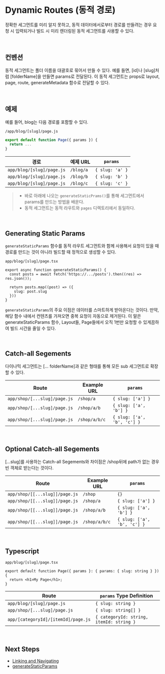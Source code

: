 # Dynamic Routes (동적 경로)

정확한 세그먼트를 미리 알지 못하고, 동적 데이터에서로부터 경로를 만들려는 경우 요청 시 입력되거나 빌드 시 미리 렌더링된 동적 세그먼트를 사용할 수 있다.

<br />

## 컨벤션

동적 세그먼트는 폴더 이름을 대괄호로 묶어서 만들 수 있다. 예를 들면, [id]나 [slug]처럼 [folderName]을 만들면 params로 전달된다. 이 동적 세그먼트는 props로 layout, page, route, generateMetadata 함수로 전달할 수 있다.

<br />

## 예제

예를 들어, blog는 다음 경로를 포함할 수 있다.

`/app/blog/[slug]/page.js`

```ts
export default function Page({ params }) {
  return ...
}
```

| 경로                      | 예제 URL  | `params`        |
| ------------------------- | --------- | --------------- |
| `app/blog/[slug]/page.js` | `/blog/a` | `{ slug: 'a' }` |
| `app/blog/[slug]/page.js` | `/blog/b` | `{ slug: 'b' }` |
| `app/blog/[slug]/page.js` | `/blog/c` | `{ slug: 'c' }` |

> - 바로 아래에 나오는 `generateStaticPrams()`를 통해 세그먼트에서 params를 만드는 방법을 배운다.
> - 동적 세그먼트는 동적 라우트와 `pages` 디렉토리에서 동일하다.

<br />

## Generating Static Params

`generateStaticParams` 함수를 동적 라우트 세그먼트와 함께 사용해서 요청이 있을 때 경로를 만드는 것이 아니라 빌드할 때 정적으로 생성할 수 있다.

`app/blog/[slug]/page.tsx`

```tsx
export async function generateStaticParams() {
  const posts = await fetch('https://.../posts').then((res) => res.json());
  
  return posts.map((post) => ({
    slug: post.slug
  }))
}
```

`generateStaticParams`의 주요 이점은 데이터를 스마트하게 받아온다는 것이다. 만약, 해당 함수 내에서 컨텐츠를 가져오면 중복 요청이 자동으로 제거된다. 이 말은 generateStaticParams 함수, Layout들, Page들에서 오직 1번만 요청할 수 있게끔하여 빌드 시간을 줄일 수 있다.

<br />

## Catch-all Segements

다이나믹 세그먼트는 [... folderName]과 같은 형태를 통해 모든 sub 세그먼트로 확장할 수 있다.

| Route                        | Example URL   | `params`                    |
| ---------------------------- | ------------- | --------------------------- |
| `app/shop/[...slug]/page.js` | `/shop/a`     | `{ slug: ['a'] }`           |
| `app/shop/[...slug]/page.js` | `/shop/a/b`   | `{ slug: ['a', 'b'] }`      |
| `app/shop/[...slug]/page.js` | `/shop/a/b/c` | `{ slug: ['a', 'b', 'c'] }` |

<br />

## Optional Catch-all Segements

[...slug]를 사용하는 Catch-all Segements와 차이점은 /shop뒤에 path가 없는 경우 빈 객체로 받는다는 것이다.

| Route                          | Example URL   | `params`                    |
| ------------------------------ | ------------- | --------------------------- |
| `app/shop/[[...slug]]/page.js` | `/shop`       | `{}`                        |
| `app/shop/[[...slug]]/page.js` | `/shop/a`     | `{ slug: ['a'] }`           |
| `app/shop/[[...slug]]/page.js` | `/shop/a/b`   | `{ slug: ['a', 'b'] }`      |
| `app/shop/[[...slug]]/page.js` | `/shop/a/b/c` | `{ slug: ['a', 'b', 'c'] }` |

<br />

## Typescript

`app/blug/[slug]/page.tsx`

```tsx
export default function Page({ params }: { params: { slug: string } }) {
  return <h1>My Page</h1>;
}
```

| Route                               | `params` Type Definition                 |
| ----------------------------------- | ---------------------------------------- |
| `app/blog/[slug]/page.js`           | `{ slug: string }`                       |
| `app/shop/[...slug]/page.js`        | `{ slug: string[] }`                     |
| `app/[categoryId]/[itemId]/page.js` | `{ categoryId: string, itemId: string }` |

<br />

## Next Steps

- [Linking and Navigating](https://nextjs.org/docs/app/building-your-application/routing/linking-and-navigating)
- [generateStaticParams](https://nextjs.org/docs/app/api-reference/functions/generate-static-params)